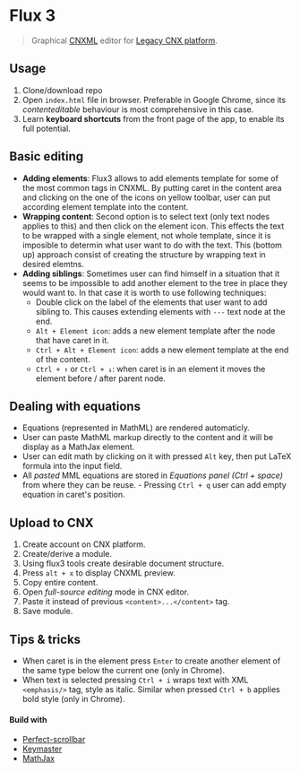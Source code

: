Flux 3
=================
> Graphical [CNXML](https://legacy.cnx.org/eip-help/help) editor for [Legacy CNX platform](https://legacy.cnx.org/).

Usage
-----------------
 1. Clone/download repo
 2. Open `index.html` file in browser. Preferable in Google Chrome, since its *contenteditable* behaviour is most comprehensive in this case.
 3. Learn **keyboard shortcuts** from the front page of the app, to enable its full potential.


 Basic editing
 -----------------
 - **Adding elements**: Flux3 allows to add elements template for some of the most common tags in CNXML. By putting caret in the content area and clicking on the one of the icons on yellow toolbar, user can put according element template into the content.
 - **Wrapping content**: Second option is to select text (only text nodes applies to this) and then click on the element icon. This effects the text to be wrapped with a single element, not whole template, since it is imposible to determin what user want to do with the text.
This (bottom up) approach consist of creating the structure by wrapping text in desired elemtns.
 - **Adding siblings**: Sometimes user can find himself in a situation that it seems to be impossible to add another element to the tree in place they would want to. In that case it is worth to use following techniques:
   - Double click on the label of the elements that user want to add sibling to. This causes extending elements with `---` text node at the end.
   - `Alt + Element icon`: adds a new element template after the node that have caret in it.
   - `Ctrl + Alt + Element icon`: adds a new element template at the end of the content.
   - `Ctrl + ↑` or `Ctrl + ↓`: when caret is in an element it moves the element before / after parent node.


Dealing with equations
 -----------------
 - Equations (represented in MathML) are rendered automaticly.
 - User can paste MathML markup directly to the content and it will be display as a MathJax element.
 - User can edit math by clicking on it with pressed `Alt` key, then put LaTeX formula into the input field.
 - All *pasted* MML equations are stored in *Equations panel (Ctrl + space)* from where they can be reuse. - Pressing `Ctrl + q` user can add empty equation in caret's position.


Upload to CNX
-----------------
1. Create account on CNX platform.
2. Create/derive a module.
3. Using flux3 tools create desirable document structure.
4. Press `alt + x` to display CNXML preview.
5. Copy entire content.
6. Open *full-source editing* mode in CNX editor.
7. Paste it instead of previous `<content>...</content>` tag.
8. Save module.

Tips & tricks
-----------------
 - When caret is in the element press `Enter` to create another element of the same type below the current one (only in Chrome).
 - When text is selected pressing `Ctrl + i` wraps text with XML `<emphasis/>` tag, style as italic. Similar when pressed `Ctrl + b` applies bold style (only in Chrome).

#### Build with
- [Perfect-scrollbar](https://github.com/noraesae/perfect-scrollbar)
- [Keymaster](https://github.com/madrobby/keymaster)
- [MathJax](https://github.com/mathjax/MathJax)
